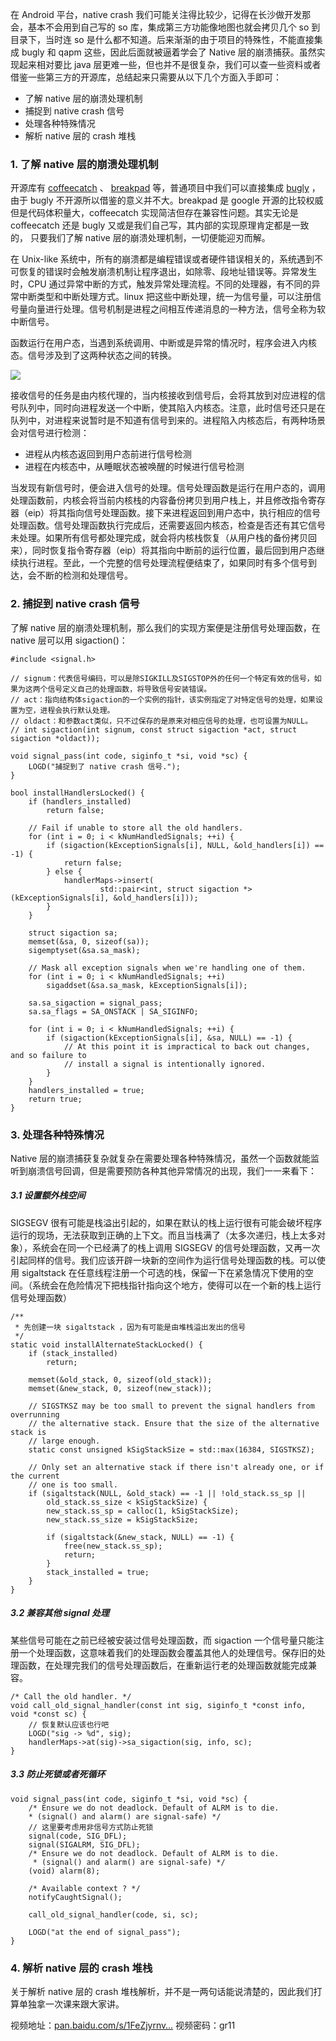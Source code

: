 在 Android 平台，native crash 我们可能关注得比较少，记得在长沙做开发那会，基本不会用到自己写的 so 库，集成第三方功能像地图也就会拷贝几个 so 到目录下，当时连 so 是什么都不知道。后来渐渐的由于项目的特殊性，不能直接集成 bugly 和 qapm 这些，因此后面就被逼着学会了 Native 层的崩溃捕获。虽然实现起来相对要比 java 层更难一些，但也并不是很复杂，我们可以查一些资料或者借鉴一些第三方的开源库，总结起来只需要从以下几个方面入手即可：

-   了解 native 层的崩溃处理机制
-   捕捉到 native crash 信号
-   处理各种特殊情况
-   解析 native 层的 crash 堆栈

### 1\. 了解 native 层的崩溃处理机制

开源库有 [coffeecatch](https://link.juejin.cn/?target=https%3A%2F%2Fgithub.com%2Fxroche%2Fcoffeecatch "https://github.com/xroche/coffeecatch") 、 [breakpad](https://link.juejin.cn/?target=https%3A%2F%2Fgithub.com%2Fgoogle%2Fbreakpad "https://github.com/google/breakpad") 等，普通项目中我们可以直接集成 [bugly](https://link.juejin.cn/?target=https%3A%2F%2Fbugly.qq.com%2Fv2%2F "https://bugly.qq.com/v2/") ，由于 bugly 不开源所以借鉴的意义并不大。breakpad 是 google 开源的比较权威但是代码体积量大，coffeecatch 实现简洁但存在兼容性问题。其实无论是 coffeecatch 还是 bugly 又或是我们自己写，其内部的实现原理肯定都是一致的， 只要我们了解 native 层的崩溃处理机制，一切便能迎刃而解。

在 Unix-like 系统中，所有的崩溃都是编程错误或者硬件错误相关的，系统遇到不可恢复的错误时会触发崩溃机制让程序退出，如除零、段地址错误等。异常发生时，CPU 通过异常中断的方式，触发异常处理流程。不同的处理器，有不同的异常中断类型和中断处理方式。linux 把这些中断处理，统一为信号量，可以注册信号量向量进行处理。信号机制是进程之间相互传递消息的一种方法，信号全称为软中断信号。

函数运行在用户态，当遇到系统调用、中断或是异常的情况时，程序会进入内核态。信号涉及到了这两种状态之间的转换。

![](https://p3-juejin.byteimg.com/tos-cn-i-k3u1fbpfcp/db23e4bcbb4545ab8c71d43d38e9ecc9~tplv-k3u1fbpfcp-zoom-in-crop-mark:1512:0:0:0.awebp)

接收信号的任务是由内核代理的，当内核接收到信号后，会将其放到对应进程的信号队列中，同时向进程发送一个中断，使其陷入内核态。注意，此时信号还只是在队列中，对进程来说暂时是不知道有信号到来的。进程陷入内核态后，有两种场景会对信号进行检测：

-   进程从内核态返回到用户态前进行信号检测
-   进程在内核态中，从睡眠状态被唤醒的时候进行信号检测

当发现有新信号时，便会进入信号的处理。信号处理函数是运行在用户态的，调用处理函数前，内核会将当前内核栈的内容备份拷贝到用户栈上，并且修改指令寄存器（eip）将其指向信号处理函数。接下来进程返回到用户态中，执行相应的信号处理函数。信号处理函数执行完成后，还需要返回内核态，检查是否还有其它信号未处理。如果所有信号都处理完成，就会将内核栈恢复（从用户栈的备份拷贝回来），同时恢复指令寄存器（eip）将其指向中断前的运行位置，最后回到用户态继续执行进程。至此，一个完整的信号处理流程便结束了，如果同时有多个信号到达，会不断的检测和处理信号。

### 2\. 捕捉到 native crash 信号

了解 native 层的崩溃处理机制，那么我们的实现方案便是注册信号处理函数，在 native 层可以用 sigaction()：

```
#include <signal.h> 

// signum：代表信号编码，可以是除SIGKILL及SIGSTOP外的任何一个特定有效的信号，如果为这两个信号定义自己的处理函数，将导致信号安装错误。
// act：指向结构体sigaction的一个实例的指针，该实例指定了对特定信号的处理，如果设置为空，进程会执行默认处理。
// oldact：和参数act类似，只不过保存的是原来对相应信号的处理，也可设置为NULL。
// int sigaction(int signum, const struct sigaction *act, struct sigaction *oldact));

void signal_pass(int code, siginfo_t *si, void *sc) {
    LOGD("捕捉到了 native crash 信号.");
}

bool installHandlersLocked() {
    if (handlers_installed)
        return false;

    // Fail if unable to store all the old handlers.
    for (int i = 0; i < kNumHandledSignals; ++i) {
        if (sigaction(kExceptionSignals[i], NULL, &old_handlers[i]) == -1) {
            return false;
        } else {
            handlerMaps->insert(
                    std::pair<int, struct sigaction *>(kExceptionSignals[i], &old_handlers[i]));
        }
    }

    struct sigaction sa;
    memset(&sa, 0, sizeof(sa));
    sigemptyset(&sa.sa_mask);

    // Mask all exception signals when we're handling one of them.
    for (int i = 0; i < kNumHandledSignals; ++i)
        sigaddset(&sa.sa_mask, kExceptionSignals[i]);

    sa.sa_sigaction = signal_pass;
    sa.sa_flags = SA_ONSTACK | SA_SIGINFO;

    for (int i = 0; i < kNumHandledSignals; ++i) {
        if (sigaction(kExceptionSignals[i], &sa, NULL) == -1) {
            // At this point it is impractical to back out changes, and so failure to
            // install a signal is intentionally ignored.
        }
    }
    handlers_installed = true;
    return true;
}
```

### 3\. 处理各种特殊情况

Native 层的崩溃捕获复杂就复杂在需要处理各种特殊情况，虽然一个函数就能监听到崩溃信号回调，但是需要预防各种其他异常情况的出现，我们一一来看下：

##### 3.1 设置额外栈空间

SIGSEGV 很有可能是栈溢出引起的，如果在默认的栈上运行很有可能会破坏程序运行的现场，无法获取到正确的上下文。而且当栈满了（太多次递归，栈上太多对象），系统会在同一个已经满了的栈上调用 SIGSEGV 的信号处理函数，又再一次引起同样的信号。我们应该开辟一块新的空间作为运行信号处理函数的栈。可以使用 sigaltstack 在任意线程注册一个可选的栈，保留一下在紧急情况下使用的空间。（系统会在危险情况下把栈指针指向这个地方，使得可以在一个新的栈上运行信号处理函数）

```
/**
 * 先创建一块 sigaltstack ，因为有可能是由堆栈溢出发出的信号
 */
static void installAlternateStackLocked() {
    if (stack_installed)
        return;

    memset(&old_stack, 0, sizeof(old_stack));
    memset(&new_stack, 0, sizeof(new_stack));

    // SIGSTKSZ may be too small to prevent the signal handlers from overrunning
    // the alternative stack. Ensure that the size of the alternative stack is
    // large enough.
    static const unsigned kSigStackSize = std::max(16384, SIGSTKSZ);

    // Only set an alternative stack if there isn't already one, or if the current
    // one is too small.
    if (sigaltstack(NULL, &old_stack) == -1 || !old_stack.ss_sp ||
        old_stack.ss_size < kSigStackSize) {
        new_stack.ss_sp = calloc(1, kSigStackSize);
        new_stack.ss_size = kSigStackSize;

        if (sigaltstack(&new_stack, NULL) == -1) {
            free(new_stack.ss_sp);
            return;
        }
        stack_installed = true;
    }
}
```

##### 3.2 兼容其他 signal 处理

某些信号可能在之前已经被安装过信号处理函数，而 sigaction 一个信号量只能注册一个处理函数，这意味着我们的处理函数会覆盖其他人的处理信号。保存旧的处理函数，在处理完我们的信号处理函数后，在重新运行老的处理函数就能完成兼容。

```
/* Call the old handler. */
void call_old_signal_handler(const int sig, siginfo_t *const info, void *const sc) {
    // 恢复默认应该也行吧
    LOGD("sig -> %d", sig);
    handlerMaps->at(sig)->sa_sigaction(sig, info, sc);
}
```

##### 3.3 防止死锁或者死循环

```
void signal_pass(int code, siginfo_t *si, void *sc) {
    /* Ensure we do not deadlock. Default of ALRM is to die.
    * (signal() and alarm() are signal-safe) */
    // 这里要考虑用非信号方式防止死锁
    signal(code, SIG_DFL);
    signal(SIGALRM, SIG_DFL);
    /* Ensure we do not deadlock. Default of ALRM is to die.
     * (signal() and alarm() are signal-safe) */
    (void) alarm(8);

    /* Available context ? */
    notifyCaughtSignal();

    call_old_signal_handler(code, si, sc);

    LOGD("at the end of signal_pass");
}
```

### 4\. 解析 native 层的 crash 堆栈

关于解析 native 层的 crash 堆栈解析，并不是一两句话能说清楚的，因此我们打算单独拿一次课来跟大家讲。

视频地址：[pan.baidu.com/s/1FeZjyrnv…](https://link.juejin.cn/?target=https%3A%2F%2Fpan.baidu.com%2Fs%2F1FeZjyrnvHO8AkEJH29Vesg "https://pan.baidu.com/s/1FeZjyrnvHO8AkEJH29Vesg") 视频密码：gr11